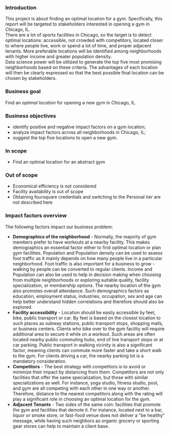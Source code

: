 ### Introduction
This project is about finding an optimal location for a gym. Specifically, this report will be targeted to stakeholders interested in opening a gym in Chicago, IL.  
There are a lot of sports facilities in Chicago, so the target is to detect optimal locations: accessible, not crowded with competitors, located closer to where people live, work or spend a lot of time, and proper adjacent tenants. More preferable locations will be identified among neighborhoods with higher income and greater population density.  
Data science power will be utilized to generate the top five most promising neighborhoods based on these criteria. The advantages of each location will then be clearly expressed so that the best possible final location can be chosen by stakeholders.

### Business goal
Find an *optimal* *location* for opening a new gym in Chicago, IL.

### Business objectives
- identify positive and negative impact factors on a gym location;
- analyze impact factors across all neighborhoods in Chicago, IL;
- suggest the top five locations to open a new gym.

### In scope
- Find an optimal location for an abstract gym

### Out of scope
- Economical efficiency is not considered
- Facility availability is out of scope
- Obtaining foursquare credentials and switching to the Personal tier are not described here  

### Impact factors overview
The following factors impact our business problem:
* **Demographics of the neighborhood** - Normally, the majority of gym members prefer to have workouts at a nearby facility. This makes demographics an essential factor either to find optimal location or plan gym facilities. Population and Population density can be used to assess foot traffic as it mainly depends on how many people live in a particular neighborhood. Foot traffic is also important for a business to grow - walking by people can be converted to regular clients. Income and Population can also be used to help in decision making when choosing from multiple neighborhoods or exploring suitable quality, facility specialization, or membership options. The nearby location of the gym also promotes overall attendance. Such demographics factors as education, employment status, industries, occupation, sex and age can help better understand hidden correlations and therefore should also be explored.
* **Facility accessibility** - Location should be easily accessible by feet, bike, public transport or car. By feet is based on the closest location to such places as subway stations, public transport stops, shopping malls, or business centers. Clients who bike over to the gym facility will require additional area to secure it while on a workout. Such areas are often located nearby public commuting hubs, end of line transport stops or at car parking. Public transport in walking vicinity is also a significant factor, meaning clients can commute more faster and take a short walk to the gym. For clients driving a car, the nearby parking lot is a mandatory consideration.
* **Competitors** - The best strategy with competitors is to avoid or minimize their impact by distancing from them. Competitors are not only facilities that offer the same specialization, but those with similar specializations as well. For instance, yoga studio, fitness studio, pool, and gym are all competing with each other in one way or another. Therefore, distance to the nearest competitors along with the rating will play a significant role in choosing an optimal location for the gym.
* **Adjacent Tenants** - Two sides of the same coin: facilities that promote the gym and facilities that demote it. For instance, located next to a bar, liquor or smoke store, or fast-food venue does not deliver a "be healthy" message, while having such neighbors as organic grocery or sporting gear stores can help to maintain a client base.